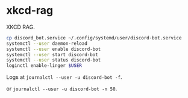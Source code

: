 # xkcd-rag
XKCD RAG.



```bash
cp discord_bot.service ~/.config/systemd/user/discord-bot.service
systemctl --user daemon-reload
systemctl --user enable discord-bot
systemctl --user start discord-bot
systemctl --user status discord-bot
loginctl enable-linger $USER
```

Logs at `journalctl --user -u discord-bot -f`.

or `journalctl --user -u discord-bot -n 50`.
